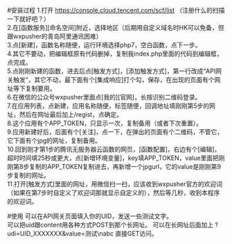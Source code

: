 #安装过程
1.打开 https://console.cloud.tencent.com/scf/list （注册什么的扫描一下就好吧？）  
2.在[函数服务][命名空间]附近，选择地区（后期用自定义域名时HK可以免备，但跟wxpusher的青岛阿里通讯困难）  
3.点[新建]，函数名称随便，运行环境选择php7，空白函数，点下一步。  
4.其它不要动，把编辑框原有代码删掉，复制我index.php里面的代码到编辑框，点完成。  
5.点刚刚新建的函数，进去后点[触发方式]，[添加触发方式]，第一行改成“API网关触发”，其它不动，最下面有个[集成响应]打个勾，保存，在出现的页面有个网址等下复制要用。  
6.在微信的公众号wxpusher里面点[我的][官网]，长按识别二维码登录。  
7.在应用列表，点新建，应用名称随便，标签随便，回调地址填刚刚第5步的网址，然后在网址最后加上/regist，点确定。  
8.这个应用有个APP_TOKEN，只显示一次，复制备用（或者下次重置）。  
9.应用新建好后，后面有个[关注]，点一下，在弹出的页面有个二维码，不管它，它下面有个jpg的网址，复制备用。  
10.回到刚才第1步的腾讯无服务器云函数的网页，[函数配置]，右边有个[编辑]，超时时间填25秒或更大，点[新增环境变量]，key填APP_TOKEN，value里面把刚刚第8步复制的APP_TOKEN复制进去，再新增一个jpgurl，它的value是刚刚第9步复制的网址。  
11.打开[触发方式]里面的网址，用微信扫一扫，应该收到wxpusher官方的欢迎词（如果在第7步时自定义了欢迎词那就显示自定义的），然后等几秒，收到本程序的欢迎词。  

#使用
可以在API网关页面填入你的UID，发送一些测试文字。  
可以把uid跟content用各种方式POST到那个长网址。
可以在长网址后面加上 ?udi=UID_XXXXXXX&value=测试\nabc 直接GET访问。  
